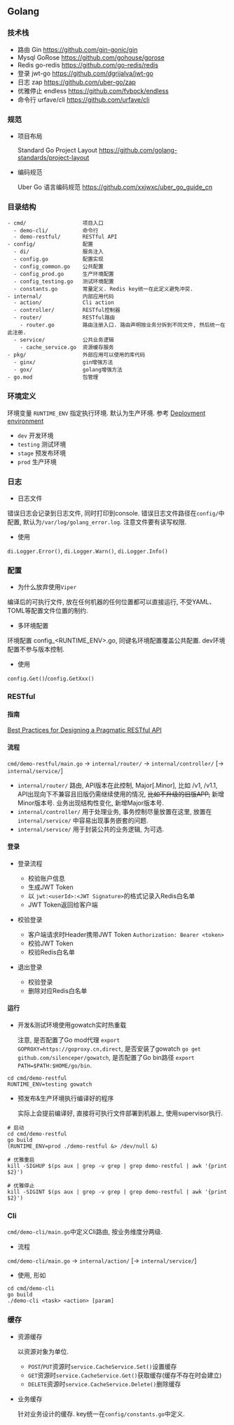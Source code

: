 ## Golang

### 技术栈

- 路由      Gin         https://github.com/gin-gonic/gin
- Mysql     GoRose     https://github.com/gohouse/gorose
- Redis     go-redis   https://github.com/go-redis/redis
- 登录      jwt-go      https://github.com/dgrijalva/jwt-go
- 日志      zap         https://github.com/uber-go/zap
- 优雅停止  endless      https://github.com/fvbock/endless
- 命令行    urfave/cli   https://github.com/urfave/cli


###  规范

- 项目布局  
  
  Standard Go Project Layout  https://github.com/golang-standards/project-layout
  
- 编码规范  
  
  Uber Go 语言编码规范 https://github.com/xxjwxc/uber_go_guide_cn


### 目录结构

```
- cmd/                  项目入口
  - demo-cli/           命令行
  - demo-restful/       RESTful API   
- config/               配置
  - di/                 服务注入
  - config.go           配置实现
  - config_common.go    公共配置
  - config_prod.go      生产环境配置
  - config_testing.go   测试环境配置
  - constants.go        常量定义. Redis key统一在此定义避免冲突.
- internal/             内部应用代码
  - action/             Cli action
  - controller/         RESTful控制器
  - router/             RESTful路由
    - router.go         路由注册入口. 路由声明按业务分拆到不同文件, 然后统一在此注册.
  - service/            公共业务逻辑
    - cache_service.go  资源缓存服务
- pkg/                  外部应用可以使用的库代码
  - ginx/               gin增强方法
  - gox/                golang增强方法
- go.mod                包管理  
```


### 环境定义

环境变量 `RUNTIME_ENV` 指定执行环境. 默认为生产环境. 参考 <a href="https://en.wikipedia.org/wiki/Deployment_environment" target="_blank">Deployment environment</a>

- `dev`       开发环境
- `testing`   测试环境
- `stage`     预发布环境
- `prod`      生产环境


### 日志

- 日志文件

错误日志会记录到日志文件, 同时打印到console. 错误日志文件路径在`config/`中配置, 默认为`/var/log/golang_error.log`. 注意文件要有读写权限.

- 使用

`di.Logger.Error()`, `di.Logger.Warn()`, `di.Logger.Info()`

### 配置

- 为什么放弃使用`Viper`
  
编译后的可执行文件, 放在任何机器的任何位置都可以直接运行, 不受YAML、TOML等配置文件位置的制约.

- 多环境配置
  
环境配置 config_<RUNTIME_ENV>.go, 同键名环境配置覆盖公共配置. dev环境配置不参与版本控制.

- 使用

`config.Get()`/`config.GetXxx()`

### RESTful

#### 指南

<a href="https://www.vinaysahni.com/best-practices-for-a-pragmatic-restful-api" target="_blank">Best Practices for Designing a Pragmatic RESTful API</a>

#### 流程

`cmd/demo-restful/main.go` -> `internal/router/` -> `internal/controller/` [-> `internal/service/`]

- `internal/router/` 路由, API版本在此控制, Major[.Minor], 比如 /v1, /v1.1, API出现向下不兼容且旧版仍需继续使用的情况, ~~比如不升级的旧版APP,~~ 新增Minor版本号. 业务出现结构性变化, 新增Major版本号.
- `internal/controller/` 用于处理业务, 事务控制尽量放置在这里, 放置在 `internal/service/` 中容易出现事务嵌套的问题.
- `internal/service/` 用于封装公共的业务逻辑, 为可选.
  
#### 登录

- 登录流程

  - 校验账户信息
  - 生成JWT Token
  - 以 `jwt:<userId>:<JWT Signature>`的格式记录入Redis白名单
  - JWT Token返回给客户端

- 校验登录

  - 客户端请求时Header携带JWT Token `Authorization: Bearer <token>`
  - 校验JWT Token
  - 校验Redis白名单
  
- 退出登录
 
  - 校验登录
  - 删除对应Redis白名单

#### 运行

- 开发&测试环境使用gowatch实时热重载

  注意, 是否配置了Go mod代理 `export GOPROXY=https://goproxy.cn,direct`, 是否安装了gowatch `go get github.com/silenceper/gowatch`, 是否配置了Go bin路径 `export PATH=$PATH:$HOME/go/bin`.

```
cd cmd/demo-restful
RUNTIME_ENV=testing gowatch
```

- 预发布&生产环境执行编译好的程序

  实际上会提前编译好, 直接将可执行文件部署到机器上, 使用supervisor执行.

```
# 启动
cd cmd/demo-restful
go build  
(RUNTIME_ENV=prod ./demo-restful &> /dev/null &)

# 优雅重启
kill -SIGHUP $(ps aux | grep -v grep | grep demo-restful | awk '{print $2}')

# 优雅停止
kill -SIGINT $(ps aux | grep -v grep | grep demo-restful | awk '{print $2}')
```


### Cli

`cmd/demo-cli/main.go`中定义Cli路由, 按业务维度分两级.

- 流程

`cmd/demo-cli/main.go` -> `internal/action/` [-> `internal/service/`]

- 使用, 形如

```
cd cmd/demo-cli
go build
./demo-cli <task> <action> [param]
```


### 缓存

- 资源缓存

  以资源对象为单位. 

  - `POST`/`PUT`资源时`service.CacheService.Set()`设置缓存
  - `GET`资源时`service.CacheService.Get()`获取缓存(缓存不存在时会建立)
  - `DELETE`资源时`service.CacheService.Delete()`删除缓存

- 业务缓存

  针对业务设计的缓存. key统一在`config/constants.go`中定义.
